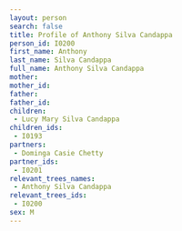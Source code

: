 ```yaml
---
layout: person
search: false
title: Profile of Anthony Silva Candappa
person_id: I0200
first_name: Anthony
last_name: Silva Candappa
full_name: Anthony Silva Candappa
mother: 
mother_id: 
father: 
father_id: 
children:
 - Lucy Mary Silva Candappa
children_ids:
 - I0193
partners:
 - Dominga Casie Chetty
partner_ids:
 - I0201
relevant_trees_names:
 - Anthony Silva Candappa
relevant_trees_ids:
 - I0200
sex: M
---
```


